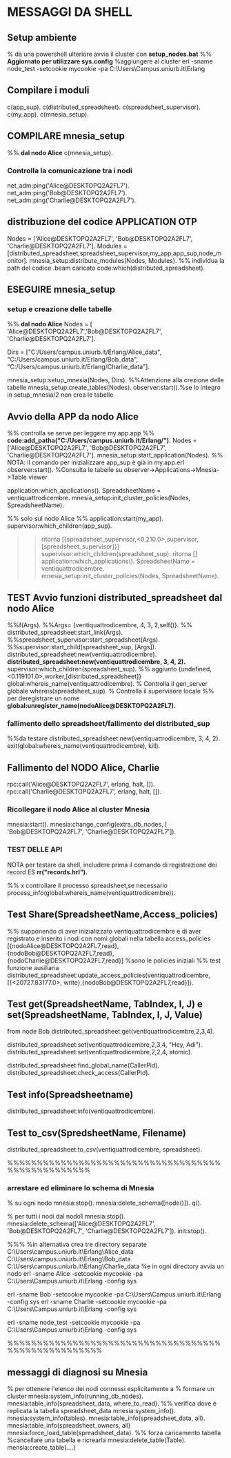 # MESSAGGI DA SHELL

## Setup ambiente

% da una powershell ulteriore avvia il cluster con **setup_nodes.bat**
%% **Aggiornato per utilizzare sys.config**
%aggiungere al cluster
erl -sname node_test -setcookie mycookie -pa C:\Users\Campus.uniurb.it\Erlang 

## Compilare i moduli

c(app_sup).
c(distributed_spreadsheet).
c(spreadsheet_supervisor).
c(my_app).
c(mnesia_setup).

## COMPILARE mnesia_setup

%% **dal nodo Alice**
c(mnesia_setup).

### Controlla la comunicazione tra i nodi

net_adm:ping('Alice@DESKTOPQ2A2FL7').
net_adm:ping('Bob@DESKTOPQ2A2FL7').
net_adm:ping('Charlie@DESKTOPQ2A2FL7').

## distribuzione del codice APPLICATION OTP

Nodes = ['Alice@DESKTOPQ2A2FL7', 'Bob@DESKTOPQ2A2FL7', 'Charlie@DESKTOPQ2A2FL7'].
Modules = [distributed_spreadsheet,spreadsheet_supervisor,my_app,app_sup,node_monitor].
mnesia_setup:distribute_modules(Nodes, Modules).
%% individua la path del codice .beam caricato
code:which(distributed_spreadsheet).

## ESEGUIRE mnesia_setup

### setup e creazione delle tabelle

%% **dal nodo Alice**
Nodes = [ 'Alice@DESKTOPQ2A2FL7','Bob@DESKTOPQ2A2FL7', 'Charlie@DESKTOPQ2A2FL7'].

Dirs = ["C:/Users/campus.uniurb.it/Erlang/Alice_data",
        "C:/Users/campus.uniurb.it/Erlang/Bob_data",
        "C:/Users/campus.uniurb.it/Erlang/Charlie_data"].

mnesia_setup:setup_mnesia(Nodes, Dirs).
%%Attenzione alla crezione delle tabelle
mnesia_setup:create_tables(Nodes).
observer:start().%se lo integro in setup_mnesia/2 non crea le tabelle

## Avvio della APP da nodo Alice

%% controlla se serve per leggere my.app.app
%% **code:add_patha("C:/Users/campus.uniurb.it/Erlang/").**
Nodes = ['Alice@DESKTOPQ2A2FL7', 'Bob@DESKTOPQ2A2FL7', 'Charlie@DESKTOPQ2A2FL7'].
mnesia_setup:start_application(Nodes).
 %% NOTA: il comando per inizializzare app_sup è già in my.app.erl
observer:start().
%Consulta le tabelle su observer->Applications->Mnesia->Table viewer

application:which_applications().
SpreadsheetName = ventiquattrodicembre.
mnesia_setup:init_cluster_policies(Nodes, SpreadsheetName).

%% solo sul nodo Alice
%% application:start(my_app).
supervisor:which_children(app_sup).
>>ritorna [{spreadsheet_supervisor,<0.210.0>,supervisor,[spreadsheet_supervisor]}]
supervisor:which_children(spreadsheet_sup).
>>ritorna []
application:which_applications().
SpreadsheetName = ventiquattrodicembre.
mnesia_setup:init_cluster_policies(Nodes, SpreadsheetName).

## TEST Avvio funzioni distributed_spreadsheet dal nodo Alice

%%f(Args).
%%Args= {ventiquattrodicembre, 4, 3, 2,self()}.
%% distributed_spreadsheet:start_link(Args).
%%spreadsheet_supervisor:start_spreadsheet(Args).
%%supervisor:start_child(spreadsheet_sup, [Args]).
distributed_spreadsheet:new(ventiquattrodicembre).
**distributed_spreadsheet:new(ventiquattrodicembre, 3, 4, 2).**
supervisor:which_children(spreadsheet_sup). %% aggiunto {undefined,<0.119101.0>,worker,[distributed_spreadsheet]}
global:whereis_name(ventiquattrodicembre). % Controlla il gen_server globale
whereis(spreadsheet_sup). % Controlla il supervisore locale
%% per deregistrare un nome **global:unregister_name(nodoAlice@DESKTOPQ2A2FL7).**

### fallimento dello spreadsheet/fallimento del distributed_sup

%%da testare
distributed_spreadsheet:new(ventiquattrodicembre, 3, 4, 2).
exit(global:whereis_name(ventiquattrodicembre), kill).

## Fallimento del NODO Alice, Charlie

rpc:call('Alice@DESKTOPQ2A2FL7', erlang, halt, []).
rpc:call('Charlie@DESKTOPQ2A2FL7', erlang, halt, []).

### Ricollegare il nodo Alice al cluster Mnesia

mnesia:start().
mnesia:change_config(extra_db_nodes, [ 'Bob@DESKTOPQ2A2FL7', 'Charlie@DESKTOPQ2A2FL7']).

### TEST DELLE API

NOTA per testare da shell, includere prima il comando di registrazione dei record
ES **rr("records.hrl").**

%% x controllare il processo spreadsheet,se necessario
process_info(global:whereis_name(ventiquattrodicembre)).

## Test Share(SpreadsheetName,Access_policies)

%% supponendo di aver inizializzato ventiquattrodicembre e di aver registrato e inserito i nodi con nomi globali nella tabella access_policies
[{nodoAlice@DESKTOPQ2A2FL7,read},{nodoBob@DESKTOPQ2A2FL7,read},{nodoCharlie@DESKTOPQ2A2FL7,read}] %sono le policies iniziali
%% test funzione ausiliaria 
distributed_spreadsheet:update_access_policies(ventiquattrodicembre, [{<20727.83177.0>, write},{nodoBob@DESKTOPQ2A2FL7,read}]).

## Test get(SpreadsheetName, TabIndex, I, J) e set(SpreadsheetName, TabIndex, I, J, Value)

from node Bob
distributed_spreadsheet:get(ventiquattrodicembre,2,3,4).

distributed_spreadsheet:set(ventiquattrodicembre,2,3,4, "Hey, Adi").
distributed_spreadsheet:set(ventiquattrodicembre,2,2,4, atomic).

distributed_spreadsheet:find_global_name(CallerPid).
distributed_spreadsheet:check_access(CallerPid).

## Test info(Spreadsheetname)

distributed_spreadsheet:info(ventiquattrodicembre).

## Test to_csv(SpredsheetName, Filename)
distributed_spreadsheet:to_csv(ventiquattrodicembre, spreadsheet).

%%%%%%%%%%%%%%%%%%%%%%%%%%%%%%%%%%%%%%%%%%%%%%%%%%

### arrestare ed eliminare lo schema di Mnesia

% su ogni nodo
mnesia:stop().
mnesia:delete_schema([node()]).
q().

% per tutti i nodi dal nodo1
mnesia:stop().
mnesia:delete_schema(['Alice@DESKTOPQ2A2FL7', 'Bob@DESKTOPQ2A2FL7', 'Charlie@DESKTOPQ2A2FL7']).
init:stop().

%%%
%in alternativa crea tre directory separate
C:\Users\campus.uniurb.it\Erlang\Alice_data 
C:\Users\campus.uniurb.it\Erlang\Bob_data
C:\Users\campus.uniurb.it\Erlang\Charlie_data
%e in ogni directory avvia un nodo
erl -sname Alice -setcookie mycookie -pa C:\Users\Campus.uniurb.it\Erlang -config sys

erl -sname Bob -setcookie mycookie -pa C:\Users\Campus.uniurb.it\Erlang -config sys
erl -sname Charlie -setcookie mycookie -pa C:\Users\Campus.uniurb.it\Erlang -config sys

erl -sname node_test -setcookie mycookie -pa C:\Users\Campus.uniurb.it\Erlang -config sys


%%%%%%%%%%%%%%%%%%%%%%%%%%%%%%%%%%%%%%%%%%%%%%%%%%%%

## messaggi di diagnosi su Mnesia

% per ottenere l'elenco dei nodi connessi esplicitamente a 
% formare un cluster
mnesia:system_info(running_db_nodes).
mnesia:table_info(spreadsheet_data, where_to_read).
%%  verifica dove è replicata la tabella spreadsheet_data
mnesia:system_info().
mnesia:system_info(tables).
mnesia:table_info(spreadsheet_data, all).
mnesia:table_info(spreadsheet_owners, all)
mnesia:force_load_table(spreadsheet_data). %% forza caricamento tabella 
%cancellare una tabella e ricrearla
mnesia:delete_table(Table).
mensia:create_table(....)


